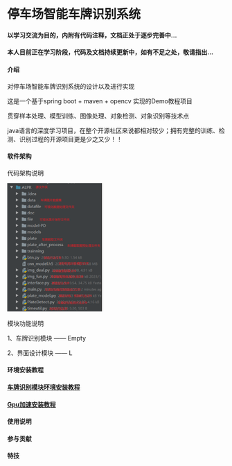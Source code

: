 # 停车场智能车牌识别系统

#### 以学习交流为目的，内附有代码注释，文档正处于逐步完善中...

#### 本人目前正在学习阶段，代码及文档持续更新中，如有不足之处，敬请指出...

#### 介绍

对停车场智能车牌识别系统的设计以及进行实现

这是一个基于spring boot + maven + opencv 实现的Demo教程项目

贯穿样本处理、模型训练、图像处理、对象检测、对象识别等技术点

java语言的深度学习项目，在整个开源社区来说都相对较少；拥有完整的训练、检测、识别过程的开源项目更是少之又少！！

#### 软件架构

代码架构说明

![代码架构说明](%E4%BB%A3%E7%A0%81%E6%96%87%E4%BB%B6%E5%A4%B9(1).png)

模块功能说明

1、车牌识别模块    ——    Empty

2、界面设计模块    ——    L

#### 环境安装教程

#### [车牌识别模块环境安装教程](http://)

#### [Gpu加速安装教程](http://)

#### 使用说明


#### 参与贡献


#### 特技
